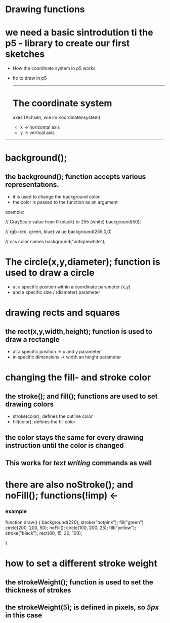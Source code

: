 # Drawing functions


# we need a basic sintrodution ti the p5 - library to create our first sketches

- How the coordinate system in p5 works
- ho to draw in p5 
  
  ----------------------------------------------------------------------

  # The coordinate system

  axes (Achsen, wie im Koordinatensystem)

  - x -> horizontal axis
  - y -> vertical axis

------------------------------------------------------------------------

# background();

## the background(); function accepts various representations.

- it is used to change the background color
- the color is passed to the function as an argument

example:

// GrayScale value from 0 (black) to 255 (white)
background(50);

// rgb (red, green, blue) value
background(255,0,0)

// css color names
background("antiquewhite");

# The circle(x,y,diameter); function is used to draw a circle

- at a specific position within a coordinate parameter (x,y)
- and a specific size / (diameter) parameter


# drawing rects and squares

## the rect(x,y,width,height); function is used to draw a rectangle

- at a specific position -> x and y parameter
- in specific dimensions -> width an height parameter


# changing the fill- and stroke color

## the stroke(); and fill(); functions are used to set drawing colors

- stroke(color); defines the outline color
- fill(color); defines the fill color

## the color stays the same for every drawing instruction until the color is changed

## This works for *text writing* commands as well

# there are also noStroke(); and noFill(); functions(!imp) <-

### example

function draw() {
  background(220);
  stroke("hotpink");
  fill("green")
  circle(200, 200, 50);
  noFill();
  circle(100, 200, 25);
  fill("yellow");
  stroke("black");
  rect(80, 15, 20, 100);
  
}

# how to set a different stroke weight 

## the strokeWeight(); function is used to set the thickness of strokes
## the strokeWeight(5); is defined in pixels, so *5px* in this case